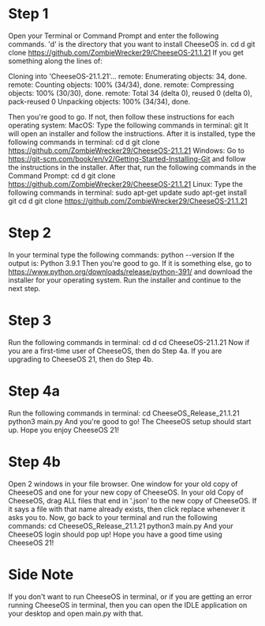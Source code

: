 # Step 1
Open your Terminal or Command Prompt and enter the following commands. 'd' is the directory that you want to install CheeseOS in.
  cd d
  git clone https://github.com/ZombieWrecker29/CheeseOS-21.1.21
If you get something along the lines of: 

  Cloning into 'CheeseOS-21.1.21'...
  remote: Enumerating objects: 34, done.
  remote: Counting objects: 100% (34/34), done.
  remote: Compressing objects: 100% (30/30), done.
  remote: Total 34 (delta 0), reused 0 (delta 0), pack-reused 0
  Unpacking objects: 100% (34/34), done.

Then you're good to go. If not, then follow these instructions for each operating system:
  MacOS:
    Type the following commands in terminal:
      git
    It will open an installer and follow the instructions. After it is installed, type the following commands in terminal:
      cd d
      git clone https://github.com/ZombieWrecker29/CheeseOS-21.1.21
  Windows:
    Go to https://git-scm.com/book/en/v2/Getting-Started-Installing-Git and follow the instructions in the installer. After that, run the following commands in the Command Prompt:
      cd d
      git clone https://github.com/ZombieWrecker29/CheeseOS-21.1.21
  Linux:
    Type the following commands in terminal:
      sudo apt-get update
      sudo apt-get install git
      cd d
      git clone https://github.com/ZombieWrecker29/CheeseOS-21.1.21

# Step 2
In your terminal type the following commands:
  python --version
If the output is:
  Python 3.9.1
Then you're good to go. If it is something else, go to https://www.python.org/downloads/release/python-391/ and download the installer for your operating system. Run the installer and continue to the next step.

# Step 3
Run the following commands in terminal:
  cd d
  cd CheeseOS-21.1.21
Now if you are a first-time user of CheeseOS, then do Step 4a. If you are upgrading to CheeseOS 21, then do Step 4b.

# Step 4a
Run the following commands in terminal:
  cd CheeseOS_Release_21.1.21
  python3 main.py
And you're good to go! The CheeseOS setup should start up. Hope you enjoy CheeseOS 21!

# Step 4b
Open 2 windows in your file browser. One window for your old copy of CheeseOS and one for your new copy of CheeseOS. In your old Copy of CheeseOS, drag ALL files that end in '.json' to the new copy of CheeseOS. If it says a file with that name already exists, then click replace whenever it asks you to. Now, go back to your terminal and run the following commands:
  cd CheeseOS_Release_21.1.21
  python3 main.py
And your CheeseOS login should pop up! Hope you have a good time using CheeseOS 21!

# Side Note
If you don't want to run CheeseOS in terminal, or if you are getting an error running CheeseOS in terminal, then you can open the IDLE application on your desktop and open main.py with that.
